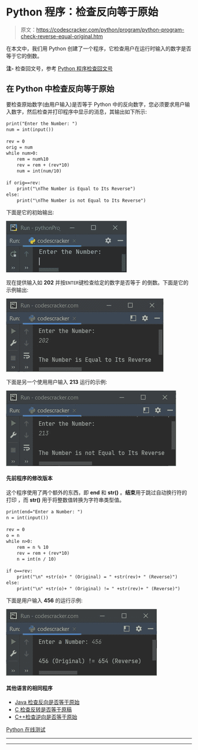 # Python 程序：检查反向等于原始

> 原文：<https://codescracker.com/python/program/python-program-check-reverse-equal-original.htm>

在本文中，我们用 Python 创建了一个程序，它检查用户在运行时输入的数字是否等于它的倒数。

**注-** 检查回文号，参考 [Python 程序检查回文号](/python/program/python-program-check-palindrome.htm)

## 在 Python 中检查反向等于原始

要检查原始数字(由用户输入)是否等于 Python 中的反向数字，您必须要求用户输入数字，然后检查并打印程序中显示的消息，其输出如下所示:

```
print("Enter the Number: ")
num = int(input())

rev = 0
orig = num
while num>0:
    rem = num%10
    rev = rem + (rev*10)
    num = int(num/10)

if orig==rev:
    print("\nThe Number is Equal to Its Reverse")
else:
    print("\nThe Number is not Equal to Its Reverse")
```

下面是它的初始输出:

![check reverse equal original python](img/ac42d0771f7bf4b7059722b9b6c3ccd8.png)

现在提供输入如 **202** 并按`ENTER`键检查给定的数字是否等于 的倒数。下面是它的示例输出:

![check original equal original python](img/9619609130e9539ceabaf3badd0e507f.png)

下面是另一个使用用户输入 **213** 运行的示例:

![check original equal reverse or not](img/808949d6054391a0d345c39f0949c328.png)

#### 先前程序的修改版本

这个程序使用了两个额外的东西，即 **end** 和 **str()** 。**结束**用于跳过自动换行符的打印 ，而 **str()** 用于将整数值转换为字符串类型值。

```
print(end="Enter a Number: ")
n = int(input())

rev = 0
o = n
while n>0:
    rem = n % 10
    rev = rem + (rev*10)
    n = int(n / 10)

if o==rev:
    print("\n" +str(o)+ " (Original) = " +str(rev)+ " (Reverse)")
else:
    print("\n" +str(o)+ " (Original) != " +str(rev)+ " (Reverse)")
```

下面是用户输入 **456** 的运行示例:

![python check reverse equals original](img/2fe24aeeda9180a3d24a201f1d59c90d.png)

#### 其他语言的相同程序

*   [Java 检查反向是否等于原始](/java/program/java-program-check-reverse-equal-original.htm)
*   [C 检查反转是否等于原稿](/c/program/c-program-check-reverse-equal-original.htm)
*   [C++检查逆向是否等于原始](/cpp/program/cpp-program-check-reverse-equal-original.htm)

[Python 在线测试](/exam/showtest.php?subid=10)

* * *

* * *